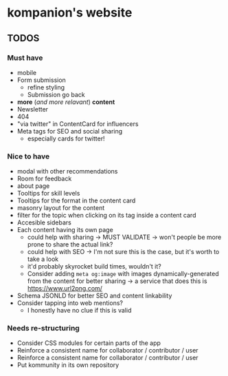 # kompanion's website

## TODOS

### Must have

- mobile
- Form submission
  - refine styling
  - Submission go back
- **more** (_and more relavant_) **content**
- Newsletter 
- 404
- "via twitter" in ContentCard for influencers
- Meta tags for SEO and social sharing
  - especially cards for twitter!

### Nice to have

- modal with other recommendations
- Room for feedback
- about page
- Tooltips for skill levels
- Tooltips for the format in the content card
- masonry layout for the content
- filter for the topic when clicking on its tag inside a content card
- Accesible sidebars
- Each content having its own page
  - could help with sharing -> MUST VALIDATE -> won't people be more prone to share the actual link?
  - could help with SEO -> I'm not sure this is the case, but it's worth to take a look
  - it'd probably skyrocket build times, wouldn't it?
  - Consider adding `meta og:image` with images dynamically-generated from the content for better sharing -> a service that does this is https://www.url2png.com/
- Schema JSONLD for better SEO and content linkability
- Consider tapping into web mentions?
  - I honestly have no clue if this is valid

### Needs re-structuring

- Consider CSS modules for certain parts of the app
- Reinforce a consistent name for collaborator / contributor / user
- Reinforce a consistent name for collaborator / contributor / user
- Put kommunity in its own repository